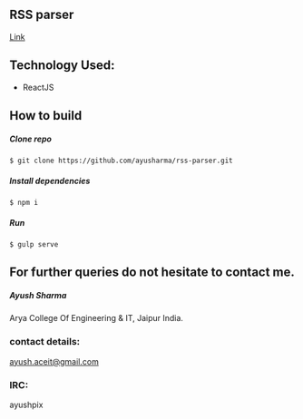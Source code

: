 ## RSS parser
[Link](http://ayusharma.github.io/rss-parser)

## Technology Used:
* ReactJS

## How to build

##### Clone repo  
`$ git clone https://github.com/ayusharma/rss-parser.git`

##### Install dependencies
`$ npm i`

##### Run
`$ gulp serve`


## For further queries do not hesitate to contact me.

##### Ayush Sharma
Arya College Of Engineering & IT, Jaipur  India.

### contact details:
ayush.aceit@gmail.com

### IRC:
ayushpix
